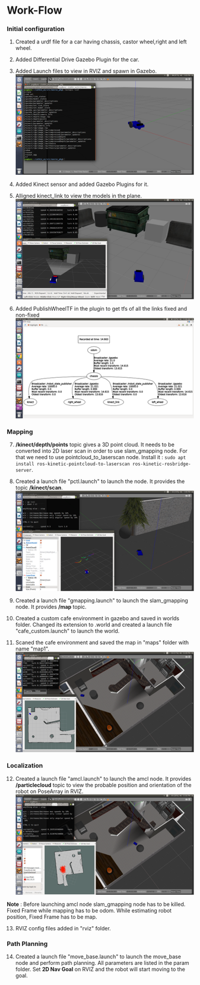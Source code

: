 # Work-Flow

### Initial configuration

1. Created a urdf file for a car having chassis, castor wheel,right and left wheel.

2. Added Differential Drive Gazebo Plugin for the car.

3. Added Launch files to view in RVIZ and spawn in Gazebo. ![](screenshot/Screenshot%20from%202019-02-09%2013-43-49.png)

4. Added Kinect sensor and added Gazebo Plugins for it. 

5. Alligned kinect_link to view the models in the plane. ![](screenshot/Screenshot%20from%202019-02-09%2015-50-47.png)

6. Added PublishWheelTF in the plugin to get tfs of all the links fixed and non-fixed ![](screenshot/Screenshot%20from%202019-02-10%2011-58-40.png)


### Mapping

7. **/kinect/depth/points** topic gives a 3D point cloud. It needs to be converted into 2D laser scan in order to use slam_gmapping node. For that we need to use pointcloud_to_laserscan node. Install it : `sudo apt install ros-kinetic-pointcloud-to-laserscan ros-kinetic-rosbridge-server`. 

8. Created a launch file "pctl.launch" to launch the node. It provides the topic **/kinect/scan**. ![](screenshot/Screenshot%20from%202019-02-10%2013-49-50.png)

9. Created a launch file "gmapping.launch" to launch the slam_gmapping node. It provides **/map** topic. 

10. Created a custom cafe environment in gazebo and saved in worlds folder. Changed its extension to .world and created a launch file "cafe_custom.launch" to launch the world.

11. Scaned the cafe environment and saved the map in "maps" folder with name "map1". ![](screenshot/Screenshot%20from%202019-02-11%2012-28-27.png)


### Localization

12. Created a launch file "amcl.launch" to launch the amcl node. It provides **/particlecloud** topic to view the probable position and orientation of the robot on PoseArray in RVIZ.  ![](screenshot/Screenshot%20from%202019-02-11%2012-56-32.png)

**Note** : Before launching amcl node slam_gmapping node has to be killed. Fixed Frame while mapping has to be odom. While estimating robot position, Fixed Frame has to be map.

13. RVIZ config files added in "rviz" folder.


### Path Planning

14. Created a launch file "move_base.launch" to launch the move_base node and perform path planning. All parameters are listed in the param folder. Set **2D Nav Goal** on RVIZ and the robot will start moving to the goal.  
